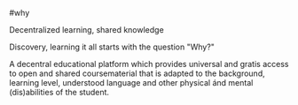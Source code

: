 #why

Decentralized learning, shared knowledge

Discovery, learning it all starts with the question "Why?"

A decentral educational platform which provides universal and gratis access to open and shared coursematerial that is adapted to the background, learning level, understood language and other physical ánd mental (dis)abilities of the student.
